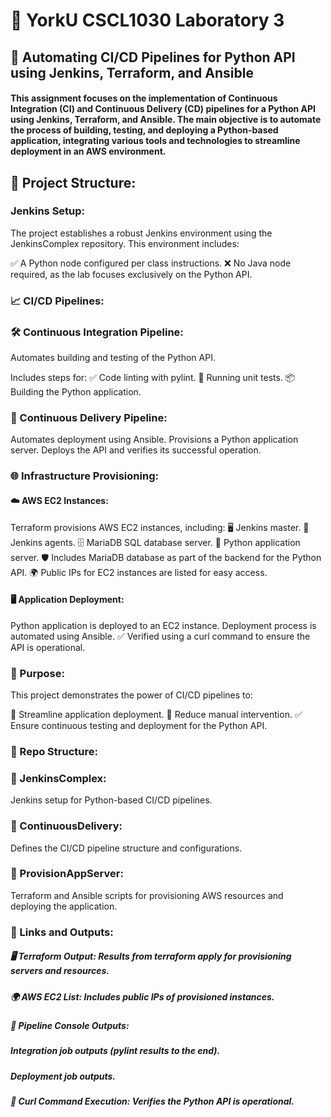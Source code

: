 # 🌟 YorkU CSCL1030 Laboratory 3
## 🚀 Automating CI/CD Pipelines for Python API using Jenkins, Terraform, and Ansible
#### This assignment focuses on the implementation of Continuous Integration (CI) and Continuous Delivery (CD) pipelines for a Python API using Jenkins, Terraform, and Ansible. The main objective is to automate the process of building, testing, and deploying a Python-based application, integrating various tools and technologies to streamline deployment in an AWS environment.

## 📁 Project Structure:

### Jenkins Setup:
The project establishes a robust Jenkins environment using the JenkinsComplex repository. This environment includes:

✅ A Python node configured per class instructions.
❌ No Java node required, as the lab focuses exclusively on the Python API.

### 📈 CI/CD Pipelines:

### 🛠️ Continuous Integration Pipeline:
Automates building and testing of the Python API.

Includes steps for:
✅ Code linting with pylint.
🧪 Running unit tests.
📦 Building the Python application.

### 🚀 Continuous Delivery Pipeline:
Automates deployment using Ansible.
Provisions a Python application server.
Deploys the API and verifies its successful operation.

### 🌐 Infrastructure Provisioning:

#### ☁️ AWS EC2 Instances:
Terraform provisions AWS EC2 instances, including:
🖥️ Jenkins master.
🤖 Jenkins agents.
🗄️ MariaDB SQL database server.
🐍 Python application server.
🛡️ Includes MariaDB database as part of the backend for the Python API.
🌍 Public IPs for EC2 instances are listed for easy access.

#### 🖥️ Application Deployment:
Python application is deployed to an EC2 instance.
Deployment process is automated using Ansible.
✅ Verified using a curl command to ensure the API is operational.

### 🎯 Purpose:
This project demonstrates the power of CI/CD pipelines to:

🚀 Streamline application deployment.
🔄 Reduce manual intervention.
✅ Ensure continuous testing and deployment for the Python API.

### 📂 Repo Structure:

### 📂 JenkinsComplex:
Jenkins setup for Python-based CI/CD pipelines.
### 📂 ContinuousDelivery:
Defines the CI/CD pipeline structure and configurations.
### 📂 ProvisionAppServer:
Terraform and Ansible scripts for provisioning AWS resources and deploying the application.
### 🔗 Links and Outputs:
##### 🖥️ Terraform Output: Results from terraform apply for provisioning servers and resources.
##### 🌍 AWS EC2 List: Includes public IPs of provisioned instances.
##### 📜 Pipeline Console Outputs:
##### Integration job outputs (pylint results to the end).
##### Deployment job outputs.
##### 🔗 Curl Command Execution: Verifies the Python API is operational.
